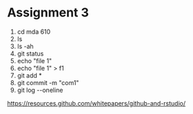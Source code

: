 # Assignment 3
 
1. cd mda 610
2. ls
3. ls -ah
4. git status
5. echo "file 1"
6. echo "file 1" > f1
7. git add *
8. git commit -m "com1"
9. git log --oneline

<https://resources.github.com/whitepapers/github-and-rstudio/>
